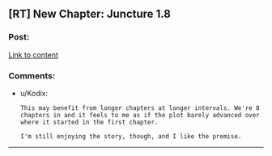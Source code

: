 ## [RT] New Chapter: Juncture 1.8

### Post:

[Link to content](http://junctureserial.blogspot.com/2015/09/juncture-18.html)

### Comments:

- u/Kodix:
  ```
  This may benefit from longer chapters at longer intervals. We're 8 chapters in and it feels to me as if the plot barely advanced over where it started in the first chapter. 

  I'm still enjoying the story, though, and I like the premise.
  ```

---

